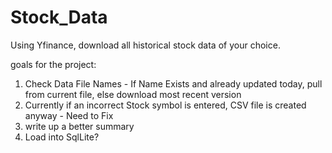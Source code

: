 # Stock_Data
Using Yfinance, download all historical stock data of your choice.

goals for the project: 
1. Check Data File Names - If Name Exists and already updated today, pull from current file, else download most recent version
2. Currently if an incorrect Stock symbol is entered, CSV file is created anyway - Need to Fix
3. write up a better summary
4. Load into SqlLite?
